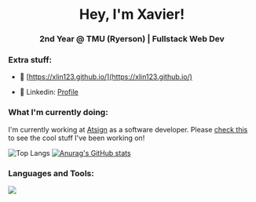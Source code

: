 <h1 align="center">Hey, I'm Xavier!</h1>
<h3 align="center">2nd Year @ TMU (Ryerson) | Fullstack Web Dev</h3>


<h3>Extra stuff: </h3>

- 💼 [https://xlin123.github.io/](https://xlin123.github.io/)

- 💼 Linkedin: [Profile](https://www.linkedin.com/in/xavier-lin/)

<h3>What I'm currently doing:</h3>

 I'm currently working at [Atsign](https://atsign.com/) as a software developer. Please [check this](https://github.com/atsign-foundation/noports) to see the cool stuff I've been working on!

  ![Top Langs](https://github-readme-stats.vercel.app/api/top-langs/?username=Xlin123&size_weight=0.5&count_weight=0.5&theme=github_dark&layout=compact&hide_border=true)
  [![Anurag's GitHub stats](https://github-readme-stats.vercel.app/api?username=Xlin123&show_icons=true&theme=github_dark&hide_border=true)](https://github.com/anuraghazra/github-readme-stats)

<h3 align="left">Languages and Tools:</h3>
<p>
  <a href="https://skillicons.dev">
    <img src="https://skillicons.dev/icons?i=azure,bash,linux,react,vite,dart,flutter,dotnet,docker,git,graphql,java,ts,nodejs,netlify,py,html,css,tailwind&perline=6&theme=dark"/>
  </a>
 </p>
